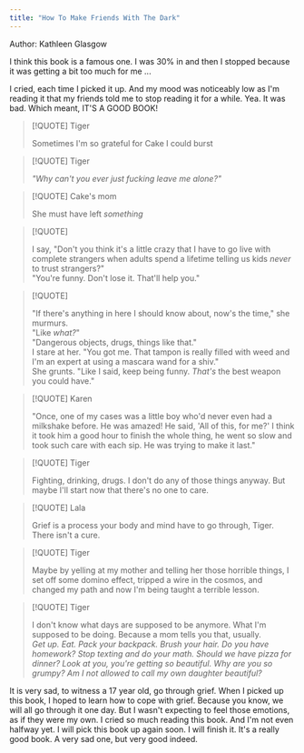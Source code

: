 ```yaml
---
title: "How To Make Friends With The Dark"
---
```


Author: Kathleen Glasgow  

I think this book is a famous one. I was 30% in and then I stopped because it was getting a bit too much for me ...

I cried, each time I picked it up. And my mood was noticeably low as I'm reading it that my friends told me to stop reading it for a while. Yea. It was bad. Which meant, IT'S A GOOD BOOK!  


> [!QUOTE] Tiger
> 
> Sometimes I'm so grateful for Cake I could burst


> [!QUOTE] Tiger
> 
> *"Why can't you ever just fucking leave me alone?"*


> [!QUOTE] Cake's mom
> 
> She must have left *something*



> [!QUOTE] 
> 
> I say, "Don't you think it's a little crazy that I have to go live with complete strangers when adults spend a lifetime telling us kids *never* to trust strangers?"  
> "You're funny. Don't lose it. That'll help you."


> [!QUOTE] 
> 
> "If there's anything in here I should know about, now's the time," she murmurs.  
> "Like *what?*"  
> "Dangerous objects, drugs, things like that."  
> I stare at her. "You got me. That tampon is really filled with weed and I'm an expert at using a mascara wand for a shiv."  
> She grunts. "Like I said, keep being funny. *That's* the best weapon you could have." 


> [!QUOTE] Karen
> 
> "Once, one of my cases was a little boy who'd never even had a milkshake before. He was amazed! He said, 'All of this, for me?' I think it took him a good hour to finish the whole thing, he went so slow and took such care with each sip. He was trying to make it last."
 
 


> [!QUOTE] Tiger
>  
>  Fighting, drinking, drugs. I don't do any of those things anyway. But maybe I'll start now that there's no one to care.


> [!QUOTE] Lala
> 
> Grief is a process your body and mind have to go through, Tiger. There isn't a cure.


> [!QUOTE] Tiger
> 
> Maybe by yelling at my mother and telling her those horrible things, I set off some domino effect, tripped a wire in the cosmos, and changed my path and now I'm being taught a terrible lesson.


> [!QUOTE] Tiger
> 
> I don't know what days are supposed to be anymore. What I'm supposed to be doing. Because a mom tells you that, usually.   
> 	*Get up. Eat. Pack your backpack. Brush your hair. Do you have homework? Stop texting and do your math. Should we have pizza for dinner? Look at you, you're getting so beautiful. Why are you so grumpy? Am I not allowed to call my own daughter beautiful?*

It is very sad, to witness a 17 year old, go through grief. When I picked up this book, I hoped to learn how to cope with grief. Because you know, we will all go through it one day. But I wasn't expecting to feel those emotions, as if they were my own. I cried so much reading this book. And I'm not even halfway yet. I will pick this book up again soon. I will finish it. It's a really good book. A very sad one, but very good indeed.  











